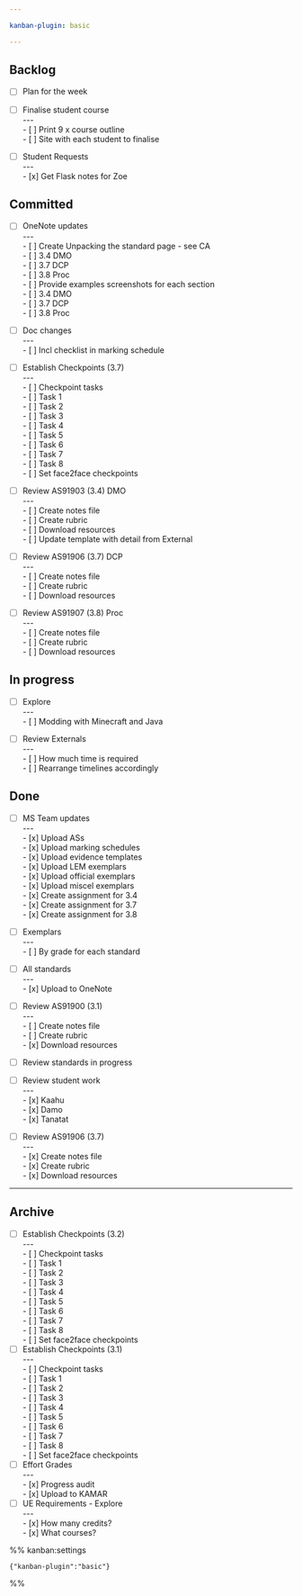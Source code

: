 ```yaml
---

kanban-plugin: basic

---
```


## Backlog

- [ ] Plan for the week
- [ ] Finalise student course<br>---<br>- [ ] Print 9 x course outline<br>- [ ] Site with each student to finalise
- [ ] Student Requests<br>---<br>- [x] Get Flask notes for Zoe


## Committed

- [ ] OneNote updates<br>---<br>- [ ] Create Unpacking the standard page - see CA<br>	- [ ] 3.4 DMO<br>	- [ ] 3.7 DCP<br>	- [ ] 3.8 Proc<br>- [ ] Provide examples screenshots for each section<br>	- [ ] 3.4 DMO<br>	- [ ] 3.7 DCP<br>	- [ ] 3.8 Proc
- [ ] Doc changes<br>---<br>- [ ] Incl checklist in marking schedule
- [ ] Establish Checkpoints (3.7)<br>---<br>- [ ] Checkpoint tasks<br>- [ ] Task 1<br>- [ ] Task 2<br>- [ ] Task 3<br>- [ ] Task 4<br>- [ ] Task 5<br>- [ ] Task 6<br>- [ ] Task 7<br>- [ ] Task 8<br>- [ ] Set face2face checkpoints
- [ ] Review AS91903 (3.4) DMO<br>---<br>- [ ] Create notes file<br>- [ ] Create rubric<br>- [ ] Download resources<br>- [ ] Update template with detail from External
- [ ] Review AS91906 (3.7) DCP<br>---<br>- [ ] Create notes file<br>- [ ] Create rubric<br>- [ ] Download resources
- [ ] Review AS91907 (3.8) Proc<br>---<br>- [ ] Create notes file<br>- [ ] Create rubric<br>- [ ] Download resources


## In progress

- [ ] Explore<br>---<br>- [ ] Modding with Minecraft and Java
- [ ] Review Externals<br>---<br>- [ ] How much time is required<br>- [ ] Rearrange timelines accordingly


## Done

- [ ] MS Team updates<br>---<br>- [x] Upload ASs<br>- [x] Upload marking schedules<br>- [x] Upload evidence templates<br>- [x] Upload LEM exemplars<br>- [x] Upload official exemplars<br>- [x] Upload miscel exemplars<br>- [x] Create assignment for 3.4<br>- [x] Create assignment for 3.7<br>- [x] Create assignment for 3.8
- [ ] Exemplars<br>---<br>- [ ] By grade for each standard
- [ ] All standards<br>---<br>- [x] Upload to OneNote
- [ ] Review AS91900 (3.1)<br>---<br>- [ ] Create notes file<br>- [ ] Create rubric<br>- [x] Download resources
- [ ] Review standards in progress
- [ ] Review student work<br>---<br>- [x] Kaahu<br>- [x] Damo<br>- [x] Tanatat
- [ ] Review AS91906 (3.7)<br>---<br>- [x] Create notes file<br>- [x] Create rubric<br>- [x] Download resources


***

## Archive

- [ ] Establish Checkpoints (3.2)<br>---<br>- [ ] Checkpoint tasks<br>- [ ] Task 1<br>- [ ] Task 2<br>- [ ] Task 3<br>- [ ] Task 4<br>- [ ] Task 5<br>- [ ] Task 6<br>- [ ] Task 7<br>- [ ] Task 8<br>- [ ] Set face2face checkpoints
- [ ] Establish Checkpoints (3.1)<br>---<br>- [ ] Checkpoint tasks<br>- [ ] Task 1<br>- [ ] Task 2<br>- [ ] Task 3<br>- [ ] Task 4<br>- [ ] Task 5<br>- [ ] Task 6<br>- [ ] Task 7<br>- [ ] Task 8<br>- [ ] Set face2face checkpoints
- [ ] Effort Grades<br>---<br>- [x] Progress audit<br>- [x] Upload to KAMAR
- [ ] UE Requirements - Explore<br>---<br>- [x] How many credits?<br>- [x] What courses?

%% kanban:settings
```
{"kanban-plugin":"basic"}
```
%%